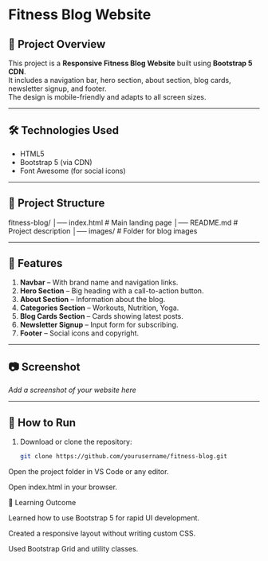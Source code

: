 # Fitness Blog Website

## 📌 Project Overview
This project is a **Responsive Fitness Blog Website** built using **Bootstrap 5 CDN**.  
It includes a navigation bar, hero section, about section, blog cards, newsletter signup, and footer.  
The design is mobile-friendly and adapts to all screen sizes.

---

## 🛠 Technologies Used
- HTML5
- Bootstrap 5 (via CDN)
- Font Awesome (for social icons)

---

## 📂 Project Structure
fitness-blog/
│── index.html # Main landing page
│── README.md # Project description
│── images/ # Folder for blog images

---

## 📄 Features
1. **Navbar** – With brand name and navigation links.
2. **Hero Section** – Big heading with a call-to-action button.
3. **About Section** – Information about the blog.
4. **Categories Section** – Workouts, Nutrition, Yoga.
5. **Blog Cards Section** – Cards showing latest posts.
6. **Newsletter Signup** – Input form for subscribing.
7. **Footer** – Social icons and copyright.

---

## 📷 Screenshot
_Add a screenshot of your website here_

---

## 🚀 How to Run
1. Download or clone the repository:
   ```bash
   git clone https://github.com/yourusername/fitness-blog.git

Open the project folder in VS Code or any editor.

Open index.html in your browser.

🎯 Learning Outcome

Learned how to use Bootstrap 5 for rapid UI development.

Created a responsive layout without writing custom CSS.

Used Bootstrap Grid and utility classes.